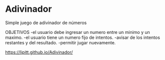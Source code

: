 # Adivinador
Simple juego de adivinador de números


OBJETIVOS
-el usuario debe ingresar un numero entre un minimo y un maximo.
-el usuario tiene un numero fijo de intentos.
-avisar de los intentos restantes y del resultado.
-permitir jugar nuevamente.

 https://lipitt.github.io/Adivinador/
